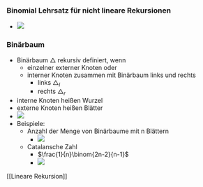 ### Binomial Lehrsatz für nicht lineare Rekursionen
+ ![](Pasted%20image%2020220428152048.png)

### Binärbaum
+ Binärbaum △ rekursiv definiert, wenn
	+ einzelner externer Knoten oder
	+ interner Knoten zusammen mit Binärbaum links und rechts 
		+ links $△_l$
		+ rechts $△_r$
+ interne Knoten heißen Wurzel
+ externe Knoten heißen Blätter
+ ![](Pasted%20image%2020220428153058.png)
+ Beispiele: 
	+ Anzahl der Menge von Binärbaume mit n Blättern
		+ ![](Pasted%20image%2020220428153307.png)
	+ Catalansche Zahl
		+ $\frac{1}{n}\binom{2n-2}{n-1}$
		+ ![](Pasted%20image%2020220428163628.png)

[[Lineare Rekursion]]